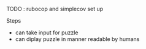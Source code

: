 TODO : rubocop and simplecov set up

Steps
 - can take input for puzzle
 - can diplay puzzle in manner readable by humans